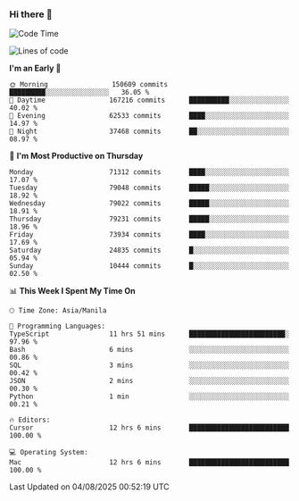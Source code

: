 ### Hi there 👋

<!--START_SECTION:waka-->
![Code Time](http://img.shields.io/badge/Code%20Time-6%2C155%20hrs%2027%20mins-blue)

![Lines of code](https://img.shields.io/badge/From%20Hello%20World%20I%27ve%20Written-143.2%20million%20lines%20of%20code-blue)

**I'm an Early 🐤** 

```text
🌞 Morning                150609 commits      █████████░░░░░░░░░░░░░░░░   36.05 % 
🌆 Daytime                167216 commits      ██████████░░░░░░░░░░░░░░░   40.02 % 
🌃 Evening                62533 commits       ████░░░░░░░░░░░░░░░░░░░░░   14.97 % 
🌙 Night                  37468 commits       ██░░░░░░░░░░░░░░░░░░░░░░░   08.97 % 
```
📅 **I'm Most Productive on Thursday** 

```text
Monday                   71312 commits       ████░░░░░░░░░░░░░░░░░░░░░   17.07 % 
Tuesday                  79048 commits       █████░░░░░░░░░░░░░░░░░░░░   18.92 % 
Wednesday                79022 commits       █████░░░░░░░░░░░░░░░░░░░░   18.91 % 
Thursday                 79231 commits       █████░░░░░░░░░░░░░░░░░░░░   18.96 % 
Friday                   73934 commits       ████░░░░░░░░░░░░░░░░░░░░░   17.69 % 
Saturday                 24835 commits       █░░░░░░░░░░░░░░░░░░░░░░░░   05.94 % 
Sunday                   10444 commits       █░░░░░░░░░░░░░░░░░░░░░░░░   02.50 % 
```


📊 **This Week I Spent My Time On** 

```text
🕑︎ Time Zone: Asia/Manila

💬 Programming Languages: 
TypeScript               11 hrs 51 mins      ████████████████████████░   97.96 % 
Bash                     6 mins              ░░░░░░░░░░░░░░░░░░░░░░░░░   00.86 % 
SQL                      3 mins              ░░░░░░░░░░░░░░░░░░░░░░░░░   00.42 % 
JSON                     2 mins              ░░░░░░░░░░░░░░░░░░░░░░░░░   00.30 % 
Python                   1 min               ░░░░░░░░░░░░░░░░░░░░░░░░░   00.21 % 

🔥 Editors: 
Cursor                   12 hrs 6 mins       █████████████████████████   100.00 % 

💻 Operating System: 
Mac                      12 hrs 6 mins       █████████████████████████   100.00 % 
```


 Last Updated on 04/08/2025 00:52:19 UTC
<!--END_SECTION:waka-->


<!--
**rad182/rad182** is a ✨ _special_ ✨ repository because its `README.md` (this file) appears on your GitHub profile.

Here are some ideas to get you started:

- 🔭 I’m currently working on ...
- 🌱 I’m currently learning ...
- 👯 I’m looking to collaborate on ...
- 🤔 I’m looking for help with ...
- 💬 Ask me about ...
- 📫 How to reach me: ...
- 😄 Pronouns: ...
- ⚡ Fun fact: ...
-->
